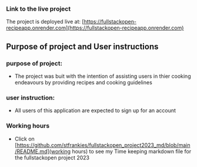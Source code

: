 ### Link to the live project

The project is deployed live at: [https://fullstackopen-recipeapp.onrender.com](https://fullstackopen-recipeapp.onrender.com)

## Purpose of project and User instructions

### purpose of project:

- The project was buit with the intention of assisting users in thier cooking endeavours by providing recipes and cooking guidelines

### user instruction:

- All users of this application are expected to sign up for an account

### Working hours

- Click on [https://github.com/stfrankies/fullstackopen_project2023_md/blob/main/README.md](working hours) to see my Time keeping markdown file for the fullstackopen project 2023
